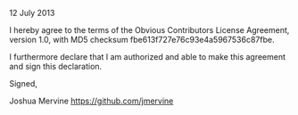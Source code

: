 12 July 2013

I hereby agree to the terms of the Obvious Contributors License Agreement, version 1.0, with MD5 checksum fbe613f727e76c93e4a5967536c87fbe.

I furthermore declare that I am authorized and able to make this agreement and sign this declaration.

Signed,

Joshua Mervine
https://github.com/jmervine
